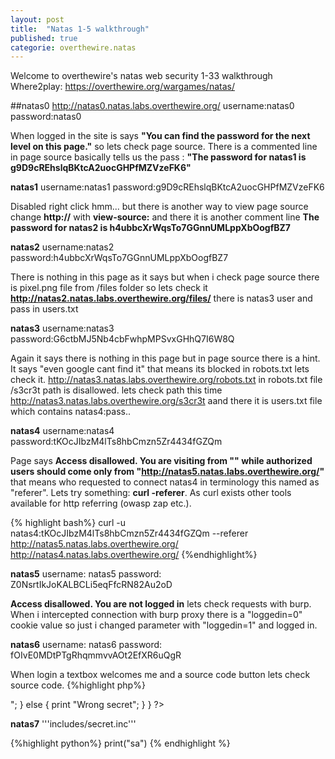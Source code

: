 ```yaml
---
layout: post
title:  "Natas 1-5 walkthrough"
published: true
categorie: overthewire.natas
---
```


Welcome to overthewire's natas web security 1-33 walkthrough 
Where2play: https://overthewire.org/wargames/natas/


##natas0
http://natas0.natas.labs.overthewire.org/
username:natas0
password:natas0


When logged in the site is says **"You can find the password for the next level on this page."** so lets check page source.
There is a commented line in page source basically tells us the pass : **"The password for natas1 is g9D9cREhslqBKtcA2uocGHPfMZVzeFK6"**

**natas1**
username:natas1
password:g9D9cREhslqBKtcA2uocGHPfMZVzeFK6

Disabled right click hmm... but there is another way to view page source change **http://** with **view-source:** and there it is another comment line **The password for natas2 is h4ubbcXrWqsTo7GGnnUMLppXbOogfBZ7**

**natas2**
username:natas2
password:h4ubbcXrWqsTo7GGnnUMLppXbOogfBZ7

There is nothing in this page as it says but when i check page source there is pixel.png file from /files folder so lets check it 
**http://natas2.natas.labs.overthewire.org/files/** there is natas3 user and pass in users.txt

**natas3**
username:natas3
password:G6ctbMJ5Nb4cbFwhpMPSvxGHhQ7I6W8Q

Again it says there is nothing in this page but in page source there is a hint. It says "even google cant find it" that means its blocked in robots.txt lets check it.
http://natas3.natas.labs.overthewire.org/robots.txt 
in robots.txt file /s3cr3t path is disallowed. lets check path this time http://natas3.natas.labs.overthewire.org/s3cr3t aand there it is users.txt file which contains natas4:pass..

**natas4**
username:natas4
password:tKOcJIbzM4lTs8hbCmzn5Zr4434fGZQm

Page says
**Access disallowed. You are visiting from "" while authorized users should come only from "http://natas5.natas.labs.overthewire.org/"** 
that means who requested to connect natas4 in terminology this named as "referer". Lets try something: **curl -referer**. As curl exists other tools available for http referring (owasp zap etc.).

{% highlight bash%}
curl -u natas4:tKOcJIbzM4lTs8hbCmzn5Zr4434fGZQm --referer http://natas5.natas.labs.overthewire.org/ http://natas4.natas.labs.overthewire.org/
{%endhighlight%}

**natas5** username: natas5 password: Z0NsrtIkJoKALBCLi5eqFfcRN82Au2oD

**Access disallowed. You are not logged in** lets check requests with burp. When i intercepted connection with burp proxy there is a "loggedin=0" cookie value so just i changed parameter with "loggedin=1" and logged in.

**natas6** username: natas6 password: fOIvE0MDtPTgRhqmmvvAOt2EfXR6uQgR

When login a textbox welcomes me and a source code button lets check source code.
{%highlight php%}

<?

include "includes/secret.inc";

    if(array_key_exists("submit", $_POST)) {
        if($secret == $_POST['secret']) {
        print "Access granted. The password for natas7 is <censored>";
    } else {
        print "Wrong secret";
    }
    }
?>


**natas7**
'''includes/secret.inc'''






{%highlight python%}
print("sa")
{% endhighlight %}


